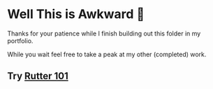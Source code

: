 # Well This is Awkward 👀

Thanks for your patience while I finish building out this folder in my portfolio. 

While you wait feel free to take a peak at my other (completed) work.

## Try [Rutter 101](Rutter-101.md)
